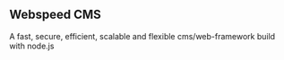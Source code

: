 ## Webspeed CMS

A fast, secure, efficient, scalable and flexible cms/web-framework build with node.js